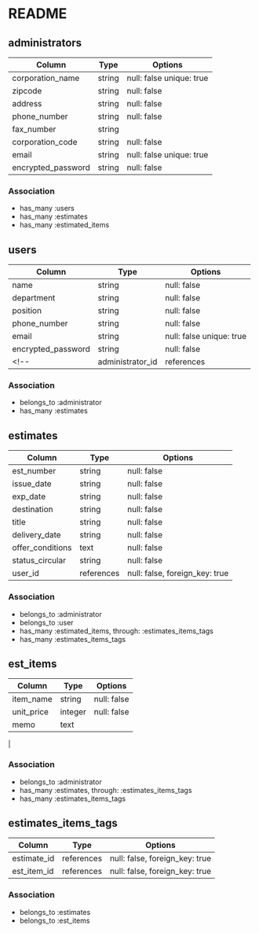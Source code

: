 # README

## administrators
| Column             | Type   | Options                  |
| ------------------ | ------ | ------------------------ |
| corporation_name   | string | null: false unique: true |
| zipcode            | string | null: false              |
| address            | string | null: false              |
| phone_number       | string | null: false              |
| fax_number         | string |                          |
| corporation_code   | string | null: false              |
| email              | string | null: false unique: true |
| encrypted_password | string | null: false              |

### Association
- has_many :users
- has_many :estimates
- has_many :estimated_items


## users
| Column              | Type       | Options                        |
| ------------------- | ---------- | ------------------------------ | 
| name                | string     | null: false                    |
| department          | string     | null: false                    |
| position            | string     | null: false                    |
| phone_number        | string     | null: false                    |
| email               | string     | null: false unique: true       |
| encrypted_password  | string     | null: false                    |
<!-- | administrator_id    | references | null: false, foreign_key: true | -->

### Association
- belongs_to :administrator
- has_many :estimates


## estimates
| Column           | Type       | Options                        |
| ---------------- | ---------- | ------------------------------ |
| est_number       | string     | null: false                    |
| issue_date       | string     | null: false                    |
| exp_date         | string     | null: false                    |
| destination      | string     | null: false                    |
| title            | string     | null: false                    |
| delivery_date    | string     | null: false                    |
| offer_conditions | text       | null: false                    |
| status_circular  | string     | null: false                    |
| user_id          | references | null: false, foreign_key: true |

### Association
- belongs_to :administrator
- belongs_to :user
- has_many :estimated_items, through: :estimates_items_tags
- has_many :estimates_items_tags


## est_items
| Column     | Type    | Options     |
| ---------- | ------- | ----------- |
| item_name  | string  | null: false |
| unit_price | integer | null: false |
| memo       | text    |             |


|

### Association
- belongs_to :administrator
- has_many :estimates, through: :estimates_items_tags
- has_many :estimates_items_tags


## estimates_items_tags

| Column      | Type       | Options                        |
| ----------- | ---------- | ------------------------------ |
| estimate_id | references | null: false, foreign_key: true |
| est_item_id | references | null: false, foreign_key: true |

### Association
- belongs_to :estimates
- belongs_to :est_items